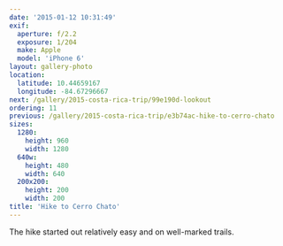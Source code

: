 ```yaml
---
date: '2015-01-12 10:31:49'
exif:
  aperture: f/2.2
  exposure: 1/204
  make: Apple
  model: 'iPhone 6'
layout: gallery-photo
location:
  latitude: 10.44659167
  longitude: -84.67296667
next: /gallery/2015-costa-rica-trip/99e190d-lookout
ordering: 11
previous: /gallery/2015-costa-rica-trip/e3b74ac-hike-to-cerro-chato
sizes:
  1280:
    height: 960
    width: 1280
  640w:
    height: 480
    width: 640
  200x200:
    height: 200
    width: 200
title: 'Hike to Cerro Chato'
---
```


The hike started out relatively easy and on well-marked trails.
